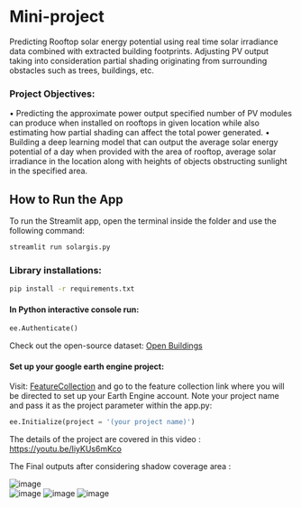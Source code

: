 # Mini-project
Predicting Rooftop solar energy potential using real time solar irradiance data combined with extracted building footprints. Adjusting PV output taking into consideration partial shading originating from surrounding obstacles such as trees, buildings, etc. 

### Project Objectives:
•	Predicting the approximate power output specified number of PV modules can produce when installed on rooftops in given location while also estimating how partial shading can affect the total power generated. 
•	Building a deep learning model that can output the average solar energy potential of a day when provided with the area of rooftop, average solar irradiance in the location along with heights of objects obstructing sunlight in the specified area. 

## How to Run the App
To run the Streamlit app, open the terminal inside the folder and use the following command:

```bash
streamlit run solargis.py
```

### Library installations: 
```bash
pip install -r requirements.txt
```

#### In Python interactive console run: 
```python
ee.Authenticate()
```

Check out the open-source dataset: [Open Buildings](https://sites.research.google/open-buildings/)

#### Set up your google earth engine project: 
Visit: [FeatureCollection](https://developers.google.com/earth-engine/datasets/catalog/GOOGLE_Research_open-buildings_v3_polygons) and go to the feature collection link where you will be directed to set up your Earth Engine account. Note your project name and pass it as the project parameter within the app.py: 
```python
ee.Initialize(project = '(your project name)')
```

The details of the project are covered in this video : https://youtu.be/IiyKUs6mKco

The Final outputs after considering shadow coverage area :

![image](https://github.com/user-attachments/assets/cf058bdb-8edc-4078-8d9c-408ecd3f8a0c) <br>
![image](https://github.com/user-attachments/assets/a4c78610-5118-4c99-b307-ee799fbfd21d) ![image](https://github.com/user-attachments/assets/f9db0cea-532d-4536-84e7-175db3483602)  ![image](https://github.com/user-attachments/assets/42e880cc-0d79-4dff-bc5d-1f91b5cdc888)
<br>




